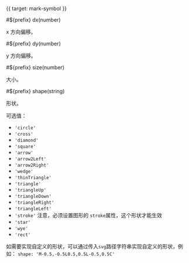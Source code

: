 {{ target: mark-symbol }}

<!-- ISymbolMarkSpec -->

#${prefix} dx(number)

x 方向偏移。

#${prefix} dy(number)

y 方向偏移。

#${prefix} size(number)

大小。

#${prefix} shape(string)

形状。

可选值：

- `'circle'`
- `'cross'`
- `'diamond'`
- `'square'`
- `'arrow'`
- `'arrow2Left'`
- `'arrow2Right'`
- `'wedge'`
- `'thinTriangle'`
- `'triangle'`
- `'triangleUp'`
- `'triangleDown'`
- `'triangleRight'`
- `'triangleLeft'`
- `'stroke'` 注意，必须设置图形的 `stroke`属性，这个形状才能生效
- `'star'`
- `'wye'`
- `'rect'`

如需要实现自定义的形状，可以通过传入`svg`路径字符串实现自定义的形状，例如： `shape: 'M-0.5,-0.5L0.5,0.5L-0.5,0.5C'`
